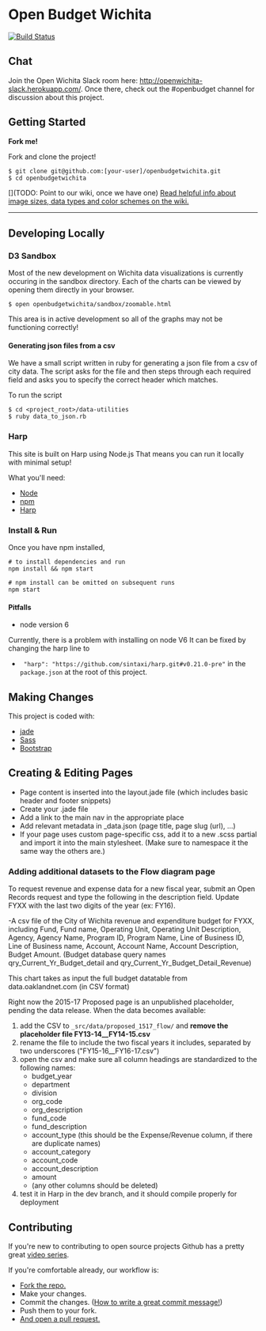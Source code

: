 # Open Budget Wichita

[![Build Status](https://api.travis-ci.org/openwichita/openbudgetwichita.svg?branch=master)](https://travis-ci.org/openwichita/openbudgetwichita)

## Chat

Join the Open Wichita Slack room here: http://openwichita-slack.herokuapp.com/. Once there, check out the #openbudget channel for discussion about this project.

## Getting Started

__Fork me!__

Fork and clone the project!

```
$ git clone git@github.com:[your-user]/openbudgetwichita.git
$ cd openbudgetwichita
```

[](TODO: Point to our wiki, once we have one)
[Read helpful info about image sizes, data types and color schemes on the wiki.](https://github.com/openwichita/openbudgetwichita/wiki)

---
## Developing Locally

### D3 Sandbox

Most of the new development on Wichita data visualizations is currently occuring in the sandbox directory. Each of the charts can be viewed by opening them directly in your browser.

```
$ open openbudgetwichita/sandbox/zoomable.html
```

This area is in active development so all of the graphs may not be functioning correctly!


#### Generating json files from a csv

We have a small script written in ruby for generating a json file from a csv of city data. The script asks for the file and then steps through each required field and asks you to specify the correct header which matches. 

To run the script
```
$ cd <project_root>/data-utilities
$ ruby data_to_json.rb
```

### Harp

This site is built on Harp using Node.js That means you can run it locally with minimal setup!

What you'll need:

-  [Node](http://nodejs.org/download/)
-  [npm](https://www.npmjs.org/)
-  [Harp](http://harpjs.com/)


### Install & Run

Once you have npm installed,

```
# to install dependencies and run
npm install && npm start

# npm install can be omitted on subsequent runs
npm start
```
#### Pitfalls

* node version 6

Currently, there is a problem with installing on node V6
It can be fixed by changing the harp line to
+ ```  "harp": "https://github.com/sintaxi/harp.git#v0.21.0-pre" ```
in the ``` package.json ``` at the root of this project. 


## Making Changes

This project is coded with:

- [jade](http://jade-lang.com/)
- [Sass](http://sass-lang.com/)
- [Bootstrap](http://getbootstrap.com/)


## Creating & Editing Pages

- Page content is inserted into the layout.jade file (which includes basic header and footer snippets)
- Create your .jade file
- Add a link to the main nav in the appropriate place
- Add relevant metadata in _data.json (page title, page slug (url), ...)
- If your page uses custom page-specific css, add it to a new .scss partial and import it into the main stylesheet. (Make sure to namespace it the same way the others are.)


### Adding additional datasets to the Flow diagram page

To request revenue and expense data for a new fiscal year, submit an Open Records request and type the following in the description field. Update FYXX with the last two digits of the year (ex: FY16).

-A csv file of the City of Wichita revenue and expenditure budget for FYXX, including Fund, Fund name, Operating Unit, Operating Unit Description, Agency, Agency Name, Program ID, Program Name, Line of Business ID, Line of Business name, Account, Account Name, Account Description, Budget Amount. (Budget database query names qry_Current_Yr_Budget_detail and qry_Current_Yr_Budget_Detail_Revenue)

This chart takes as input the full budget datatable from data.oaklandnet.com
(in CSV format)

Right now the 2015-17 Proposed page is an unpublished placeholder, pending the data release. When the data becomes available: 

1. add the CSV to `_src/data/proposed_1517_flow/` and **remove the placeholder file FY13-14__FY14-15.csv**
1. rename the file to include the two fiscal years it includes, separated by two underscores ("FY15-16__FY16-17.csv")
1. open the csv and make sure all column headings are standardized to the following names:
    - budget_year
    - department
    - division
    - org_code
    - org_description
    - fund_code
    - fund_description
    - account_type (this should be the Expense/Revenue column, if there are duplicate names)
    - account_category
    - account_code
    - account_description
    - amount
    - (any other columns should be deleted)
1. test it in Harp in the dev branch, and it should compile properly for deployment

## Contributing

If you're new to contributing to open source projects Github has a pretty great [video series](https://egghead.io/series/how-to-contribute-to-an-open-source-project-on-github).

If you're comfortable already, our workflow is:
- [Fork the repo.](https://help.github.com/articles/fork-a-repo/)
- Make your changes.
- Commit the changes. ([How to write a great commit message!](https://robots.thoughtbot.com/5-useful-tips-for-a-better-commit-message))
- Push them to your fork.
- [And open a pull request.](https://help.github.com/articles/using-pull-requests/)
